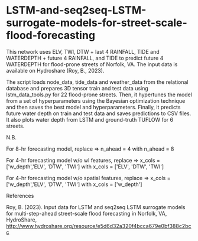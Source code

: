 # LSTM-and-seq2seq-LSTM-surrogate-models-for-street-scale-flood-forecasting
This network uses ELV, TWI, DTW + last 4 RAINFALL, TIDE and WATERDEPTH + future 4 RAINFALL, and TIDE to predict future 4 WATERDEPTH for flood-prone streets of Norfolk, VA. The input data is available on Hydroshare (Roy, B., 2023).

The script loads node_data, tide_data and weather_data from the relational database and prepares 3D tensor train and test data using lstm_data_tools.py for 22 flood-prone streets. Then, it hypertunes the model from a set of hyperparameters using the Bayesian optimization technique and then saves the best model and hyperparameters. Finally, it predicts future water depth on train and test data and saves predictions to CSV files. It also plots water depth from LSTM and ground-truth TUFLOW for 6 streets.

N.B.

For 8-hr forecasting model, replace => n_ahead = 4 with n_ahead = 8

For 4-hr forecasting model w/o wl features, replace => x_cols = ['w_depth','ELV', 'DTW', 'TWI'] with x_cols = ['ELV', 'DTW', 'TWI']

For 4-hr forecasting model w/o spatial features, replace => x_cols = ['w_depth','ELV', 'DTW', 'TWI'] with x_cols = ['w_depth']

References

Roy, B. (2023). Input data for LSTM and seq2seq LSTM surrogate models for multi-step-ahead street-scale flood forecasting in Norfolk, VA, HydroShare, http://www.hydroshare.org/resource/e5d6d32a320f4bcca679e0bf388c2bcc
